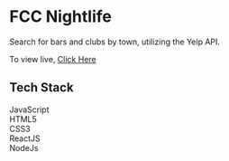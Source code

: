 # FCC Nightlife
Search for bars and clubs by town, utilizing the Yelp API.

To view live, <a href="http://night-life-64416.herokuapp.com/">Click Here </a>

<h2>Tech Stack</h2>
JavaScript
<br>
HTML5
<br>
CSS3
<br>
ReactJS
<br>
NodeJs
